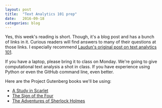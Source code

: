 ```yaml
---
layout: post
title:  "Text Analytics 101 prep"
date:   2016-09-18
categories: blog
---
```


Yes, this week's reading is short. Though, it's a blog post and has a bunch of links in it. Curious readers will find answers to many of their questions at those links. I especially recommend [Laudun's original post on text analytics 101](http://johnlaudun.org/20130221-text-analytics-101/).

If you have a laptop, please bring it to class on Monday. We're going to give computational text analysis a shot in class. If you have experience using Python or even the GitHub command line, even better.

Here are the Project Gutenberg books we'll be using:

- [A Study in Scarlet](http://www.gutenberg.org/ebooks/244)
- [The Sign of the Four](http://www.gutenberg.org/ebooks/2097)
- [The Adventures of Sherlock Holmes](http://www.gutenberg.org/ebooks/1661)